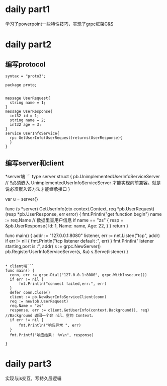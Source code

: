 # daily part1
学习了powerpoint一些特性技巧，实现了grpc框架C&S
# daily part2
## 编写protocol
```
syntax = "proto3";

package proto;


message UserRequest{
  string name = 1;
}
message UserResponse{
  int32 id = 1;
  string name = 2;
  int32 age = 3;
}
service UserInfoService{
  rpc GetUserInfo(UserRequest)returns(UserResponse){
  }
}
```
## 编写server和client
*server端 ```
  type server struct {
	pb.UnimplementedUserInfoServiceServer // !!必须嵌入 UnimplementedUserInfoServiceServer 才能实现向前兼容。就是说必须嵌入该方法才能继承接口
}

var u = server{}

func (s *server) GetUserInfo(ctx context.Context, req *pb.UserRequest) (resp *pb.UserResponse, err error) {
	fmt.Println("get function begin")
	name := req.Name
	// 数据里查用户信息
	if name == "zs" {
		resp = &pb.UserResponse{
			Id:   1,
			Name: name,
			Age:  22,
		}
	}
	return
}

func main() {
	addr := "127.0.0.1:8080"
	listener, err := net.Listen("tcp", addr)
	if err != nil {
		fmt.Println("tcp listener default :", err)
	}
	fmt.Println("listener starting,port is :", addr)
	s := grpc.NewServer()
	pb.RegisterUserInfoServiceServer(s, &u)
	s.Serve(listener)
}

  ```

* client端```
func main() {
	conn, err := grpc.Dial("127.0.0.1:8080", grpc.WithInsecure())
	if err != nil {
		fmt.Println("connect failed,err:", err)
	}
	defer conn.Close()
	client := pb.NewUserInfoServiceClient(conn)
	req := new(pb.UserRequest)
	req.Name = "zs"
	response, err := client.GetUserInfo(context.Background(), req) //Background 返回一个非 nil、空的 Context。
	if err != nil {
		fmt.Println("响应异常 ", err)
	}
	fmt.Printf("响应结果： %v\n", response)

}

```
# daily part3
实现与js交互，写持久层逻辑
